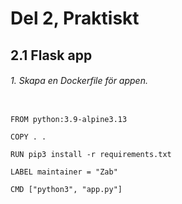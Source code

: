 # Del 2, Praktiskt

## 2.1 Flask app

###### 1. Skapa en Dockerfile för appen.
```

FROM python:3.9-alpine3.13

COPY . .

RUN pip3 install -r requirements.txt

LABEL maintainer = "Zab"

CMD ["python3", "app.py"]

```
